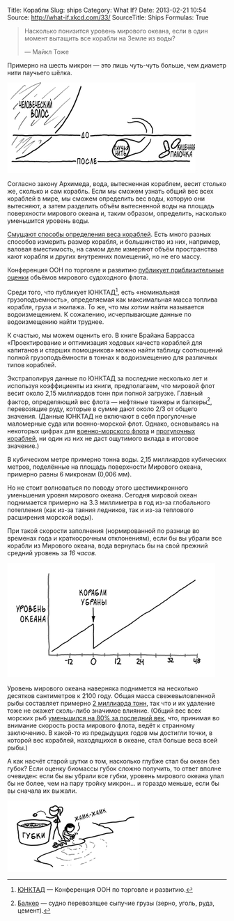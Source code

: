 Title: Корабли
Slug: ships
Category: What If?
Date: 2013-02-21 10:54
Source: http://what-if.xkcd.com/33/
SourceTitle: Ships
Formulas: True

> Насколько понизится уровень мирового океана, если в один момент вытащить все корабли на Земле из воды?
>
> — Майкл Тоже

Примерно на шесть микрон — это лишь чуть-чуть больше, чем диаметр нити паучьего шёлка.

![](/uploads/033-ships/ships_comparison_ru.png "диаграмма, показывающая, что если убрать корабли с океана, вода откроет паучий шёлк и бактерию")

Согласно закону Архимеда, вода, вытесненная кораблем, весит столько же, сколько и сам корабль. Если мы сможем узнать общий вес всех кораблей в мире, мы сможем определить вес воды, которую они вытесняют, а затем разделить объём вытесненной воды на площадь поверхности мирового океана и, таким образом, определить, насколько уменьшится уровень воды.

[Смущают способы определения веса кораблей](http://www.pomorci.com/Zanimljivosti/TONNAGE%20MEASUREMENT%20OF%20SHIPS.pdf). Есть много разных способов измерить размер корабля, и большинство из них, например, валовая вместимость, на самом деле измеряют объём пространства кают корабля и других внутренних помещений, но не его массу.

Конференция ООН по торговле и развитию [публикует приблизительные оценки](http://unctad.org/en/Docs/rmt2011ch2_en.pdf) объёмов мирового судоходного флота.

Среди того, что публикует ЮНКТАД[^1], есть «номинальная грузоподъемность», определяемая как максимальная масса топлива корабля, груза и экипажа. То же, что мы _хотим_ найти называется водоизмещением. К сожалению, исчерпывающие данные по водоизмещению найти труднее.

К счастью, мы можем оценить его. В книге Брайана Баррасса «Проектирование и оптимизация ходовых качеств кораблей для капитанов и старших помощников» можно найти таблицу соотношений полной грузоподъёмности в тоннах к водоизмещению для различных типов кораблей.

Экстраполируя данные по ЮНКТАД за последние несколько лет и используя коэффициенты из книги, предполагаем, что мировой флот весит около 2,15 миллиардов тонн при полной загрузке. Главный фактор, определяющий вес флота — нефтяные танкеры и балкеры[^2], перевозящие руду, которые в сумме дают около 2/3 от общего значения. (Данные ЮНКТАД не включают в себя прогулочные маломерные суда или военно-морской флот. Однако, основываясь на некоторых цифрах для [военно-морского флота](http://www.csbaonline.org/4Publications/PubLibrary/R.20090217.The_US_Navy_Charti/R.20090217.The_US_Navy_Charti.pdf) и [прогулочных кораблей](http://nmma.net/assets/cabinets/Cabinet445/2011_abstract_preview.pdf), ни один из них не даст ощутимого вклада в итоговое значение.)

В кубическом метре примерно тонна воды. 2,15 миллиардов кубических метров, поделённые на площадь поверхности Мирового океана, примерно равны 6 микронам (0,006 мм).

Но не стоит волноваться по поводу этого шестимикронного уменьшения уровня мирового океана. Сегодня мировой океан поднимается примерно на 3.3 миллиметра в год из-за глобального потепления (как из-за таяния ледников, так и из-за теплового расширения морской воды).

При такой скорости заполнения (нормированной по разнице во временах года и краткосрочным отклонениям), если бы вы убрали все корабли из Мирового океана, вода вернулась бы на свой прежний средний уровень за _16 часов_.

![](/uploads/033-ships/ships_graph_ru.png "график, показывающий, что невозможно зафиксировать уровень мирового океана, затолкав охапку лодок на гору")

Уровень мирового океана наверняка поднимется на несколько десятков сантиметров к 2100 году. Общая масса свежевыловленной рыбы составляет примерно [2 миллиарда тонн](http://phys.org/news151251277.html), так что и их удаление тоже не окажет сколь-либо значимое влияние. (Общий вес всех морских рыб [уменьшился на 80% за последний век](http://news.aaas.org/2011_annual_meeting/0228declining-fisheries.shtml), что, принимая во внимание скорость роста мирового флота, ведёт к странному заключению. В какой-то из предыдущих годов мы достигли точки, в которой вес кораблей, находящихся в океане, стал больше веса всей рыбы.)

А как насчёт старой шутки о том, насколько глубже стал бы океан без губок? Если оценку биомассы губок сложно получить, то ответ вполне очевиден: если бы вы убрали все губки, уровень мирового океана упал бы не более, чем на пару тройку микрон... и гораздо меньше, если бы вы сначала их выжали.

![](/uploads/033-ships/ships_sponges_ru.png "знаете ли вы, насколько глубже стал бы океан, если бы мы бросали в него каждого, кто повторяет эту шутку про губки?")

[^1]: [ЮНКТАД](http://www.un.org/ru/ga/unctad/) — Конференция ООН по торговле и развитию.
[^2]: [Балкер](http://ru.wikipedia.org/wiki/Балкер) — судно перевозящее сыпучие грузы (зерно, уголь, руда, цемент).
